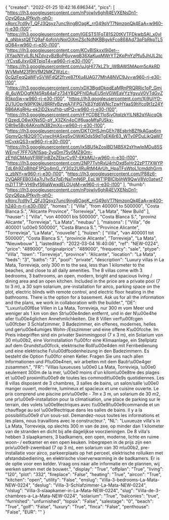 {
"created": "2022-01-25 10:42:16.696344",
"pics": [
"https://lh3.googleusercontent.com/nPojwIv6ghR4EVXENsDn1-OzyQ6zaJPfkvlh-qhO-xRorc7cd9yT_QFJ3Qsyz7unc9ingBOagK_rrG49qVT7NmzpnQk4EaA=w960-rj-e30-l100",
"https://lh3.googleusercontent.com/IGEST51FoT81S20tKVTFDkwbSAl_x0vIA_qNbkstQETQ9aF4qfoVoNoiOiXmZScNdNKBBgvkFco868Ad73qFbRkpTL5qO84=w960-rj-e30-l100",
"https://lh3.googleusercontent.com/KCvBISkxxl9i0et--jXYapNYvlL8LNZdvzyBzBoP6uywqB36XaKuqMWrYT2KpPnYzPfu5JhUL2tc-YCvs6JlxvjDRTpiqT4=w960-rj-e30-l100",
"https://lh3.googleusercontent.com/uJgHl77kLZ1r_iWBAWSMApm5cAkRDWVMqM23f9tVfM2MKZWzLc-0cQzFeqQaWFySVWFdQf2frve87fXu4UAG77MhA8NVC9Jv=w960-rj-e30-l100",
"https://lh3.googleusercontent.com/xDX3BgdOkpdEaMRnPRQRRic1oP_Gmj4l_6uWDOgfKNj5Rs64aFz734YBQPFhIDAuEU5nVGWEaVYzYgvuV0VTdGvZR5kpSw=w960-rj-e30-l100",
"https://lh3.googleusercontent.com/Xi9UjYO-2U1UOprN9PK9kU8RRfyBzyeA7iFPG7kB3Yd6WNcTzwHYaaS9hYco9t1z24YRB6AKgRHu-ek2iD2kvufhb-utPQ=w960-rj-e30-l100",
"https://lh3.googleusercontent.com/rFYCDBE11oSjvOtqIzkYlLN82qYAicqOkFQzedLO6wXNs5D-pY_X3ZKn4pCIf6uaoMfaPJSkx-O8t9e5Bc6AKnoIN3B2mXo=w960-rj-e30-l100",
"https://lh3.googleusercontent.com/DKTOHSJmGEh78EsbrhBZftkAGap6rnGpmvQcf82Q9TCyiwclHASxg5vOWiKOds59dTgEK6r63_WTv0PDuLjkQaW7HCvxkQS3=w960-rj-e30-l100",
"https://lh3.googleusercontent.com/ix5BU5kZoslBD14B5X2sYhwIpMDu85SWEnyF7FF7GN1Sag-2yqDm75v0MZ8Om-zEYdiCMAqVFRRFlnBZeZEIxrCv97-EKbMU=w960-rj-e30-l100",
"https://lh3.googleusercontent.com/2NP7TvhRxU4rhOxd5xHr22zPT7XWYPTdL6h9ZoBIhbF1PQo4mG_rY30z2UIRuRtM4ArUh_HpaTFsWtoL1cmddhGrmq_zbNY=w960-rj-e30-l100",
"https://lh3.googleusercontent.com/P88z6-2VQARFEB034a7rJ1vj5z7qErNaTmN6P_EpLWT1PBIClbljhW9QwV8Vc0atwt7mZlTT1P-VHI9yfS6iaWwxdELOUgM=w960-rj-e30-l100"
],
"thumb": "https://lh3.googleusercontent.com/nPojwIv6ghR4EVXENsDn1-OzyQ6zaJPfkvlh-qhO-xRorc7cd9yT_QFJ3Qsyz7unc9ingBOagK_rrG49qVT7NmzpnQk4EaA=w400-h240-n-rj-e30-l100",
"homes": [
"Villa",
"from 400001 to 500000",
"Costa Blanca S.",
"Alicante Province",
"Torrevieja",
"La Mata",
"New Build"
],
"hauser": [
"Villa",
"von 400001 bis 500000",
"Costa Blanca S.",
"provinz Alicante",
"Torrevieja",
"La Mata",
"neubau"
],
"maisons": [
"Villa",
"de 400001 \u00e0 500000",
"Costa Blanca S.",
"Province Alicante",
"Torrevieja",
"La Mata",
"nouvelle"
],
"huizen": [
"Villa",
"van 400001 tot 500000",
"Costa Blanca S.",
"provincie Alicante",
"Torrevieja",
"La Mata",
"Nieuwbouw"
],
"lastedited": "2022-03-04 16:40:06",
"ref": "NEW-0224",
"price": "489000",
"originalprice": "489000",
"frequency": "sale",
"ptype": "Villa",
"town": "Torrevieja",
"province": "Alicante",
"location": "La Mata",
"beds": "3",
"baths": "3",
"pool": "private",
"description": "Luxury villas in La Mata, Torrevieja, only 300 m to the sea, less than 1 kilometer to the beaches, and close to all daily amenities. The 8 villas come with 3 bedrooms, 3 bathrooms, an open, modern, bright and spacious living / dining area and an open kitchen. Included in the price are a private pool (7 to 3 m), a 30 sqm solarium, pre-installation for airco, parking space on the plot, electric blinds with remote control, and electric floor heating in the bathrooms. There is the option for a basement. Ask us for all the information and the plans, we work in collaboration with the builder.",
"DE": "Luxuri\u00f6se Villen in La Mata, Torrevieja, nur 300 m vom Meer und weniger als 1 km von den Str\u00e4nden entfernt, und in der N\u00e4he aller t\u00e4glichen Annehmlichkeiten. Die 8 Villen verf\u00fcgen \u00fcber 3 Schlafzimmer, 3 Badezimmer, ein offenes, modernes, helles und ger\u00e4umiges Wohn-/Esszimmer und eine offene K\u00fcche. Im Preis inbegriffen sind ein privater Swimmingpool (7 x 3 m), ein Solarium von 30 m\u00b2, eine Vorinstallation f\u00fcr eine Klimaanlage, ein Stellplatz auf dem Grundst\u00fcck, elektrische Rolll\u00e4den mit Fernbedienung und eine elektrische Fu\u00dfbodenheizung in den Badezimmern. Es besteht die Option f\u00fcr einen Keller. Fragen Sie uns nach allen Informationen und Pl\u00e4nen, wir arbeiten mit dem Bautr\u00e4ger zusammen.",
"FR": "Villas luxueuses \u00e0 La Mata, Torrevieja, \u00e0 seulement 300m de la mer, \u00e0 moins d'un kilom\u00e8tre des plages et \u00e0 proximit\u00e9 de toutes les commodit\u00e9s quotidiennes. Les 8 villas disposent de 3 chambres, 3 salles de bains, un salon/salle \u00e0 manger ouvert, moderne, lumineux et spacieux et une cuisine ouverte. Le prix comprend une piscine priv\u00e9e - 7m x 3 m, un solarium de 30 m2, une pr\u00e9-installation pour la climatisation, une place de parking sur le terrain, des volets \u00e9lectriques avec t\u00e9l\u00e9commande et un chauffage au sol \u00e9lectrique dans les salles de bains. Il y a la possibilit\u00e9 d'un sous-sol. Demandez-nous toutes les informations et les plans, nous travaillons avec le constructeur.",
"NL": "Luxueuze villa's in La Mata, Torrevieja, op slechts 300 m van de zee, op minder dan 1 kilometer van de stranden en dicht bij alle dagelijkse voorzieningen. De 8 villa's hebben 3 slaapkamers, 3 badkamers, een open, moderne, lichte en ruime woon- / eetkamer en een open keuken. Inbegrepen in de prijs zijn een priv\u00e9-zwembad (7 op 3 m), een solarium van 30 m\u00b2, pre-installatie voor airco, parkeerplaats op het perceel, elektrische rolluiken met afstandsbediening, en elektrische vloerverwarming in de badkamers. Er is de optie voor een kelder. Vraag ons naar alle informatie en de plannen, wij werken samen met de bouwer.",
"display": "True",
"offplan": "True",
"living": "120",
"plot": "332",
"fireplace": "False",
"heating": "True",
"aircon": "True",
"kitchen": "open",
"utility": "False",
"enslug": "Villa-3-bedrooms-La-Mata-NEW-0224",
"deslug": "Villa-3-Schlafzimmer-La-Mata-NEW-0224",
"nlslug": "Villa-3-slaapkamer-in-La-Mata-NEW-0224",
"slug": "Villa-de-3-chambres-a-La-Mata-NEW-0224",
"solarium": "True",
"balconies": "true",
"furnished": "unfurnished",
"topsix": "False",
"salestage": "0",
"beach": "True",
"golf": "False",
"luxury": "True",
"finca": "False",
"penthouse": "False",
"EUR": ""
}